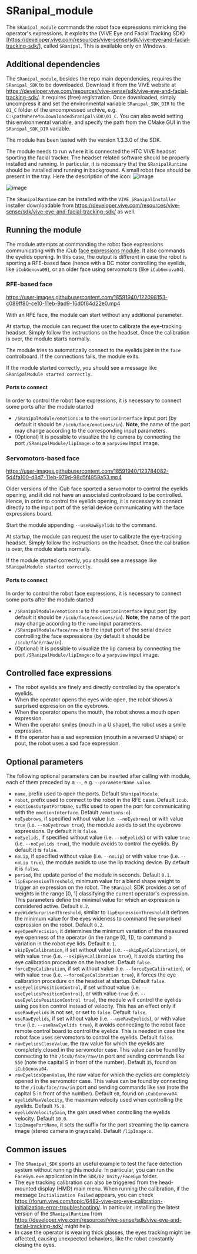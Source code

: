 # SRanipal_module

The `SRanipal_module` commands the robot face expressions mimicking the operator's expressions. It exploits the (VIVE Eye and Facial Tracking SDK)[https://developer.vive.com/resources/vive-sense/sdk/vive-eye-and-facial-tracking-sdk/], called ``SRanipal``. This is available only on Windows.

## Additional dependencies
The `SRanipal_module`, besides the repo main dependencies, requires the `SRanipal_SDK` to be downloaded. Download it from the VIVE website at https://developer.vive.com/resources/vive-sense/sdk/vive-eye-and-facial-tracking-sdk/. It requires (free) registration. Once downloaded, simply uncompress it and set the environmental variable ``SRanipal_SDK_DIR`` to the ``01_C`` folder of the uncompressed archive, e.g. ``C:\pathWhereYouDownloadedSranipal\SDK\01_C``. You can also avoid setting this environmental variable, and specify the path from the CMake GUI in the ``SRanipal_SDK_DIR`` variable.

The module has been tested with the version 1.3.3.0 of the SDK.

The module needs to run where it is connected the HTC VIVE headset sporting the facial tracker. The headset related software should be properly installed and running. In particular, it is necessary that the ``SRanipalRuntime`` should be installed and running in background.
A small robot face should be present in the tray. Here the description of the icon: 
![image](https://user-images.githubusercontent.com/18591940/127194127-16dd1cf4-08ba-4f83-b34b-31c15ddd28bb.png)

![image](https://user-images.githubusercontent.com/18591940/127194179-d7ceb6be-9020-4751-91f4-dc1de079e4df.png)

The ``SRanipalRuntime`` can be installed with the ``VIVE_SRanipalInstaller`` installer downloadable from https://developer.vive.com/resources/vive-sense/sdk/vive-eye-and-facial-tracking-sdk/ as well.

## Running the module

The module attempts at commanding the robot face expressions communicating with the iCub [face expressions module](https://robotology.github.io/robotology-documentation/doc/html/group__icub__faceExpressions.html). It also commands the eyelids opening. In this case, the output is different in case the robot is sporting a RFE-based face (hence with a DC motor controlling the eyelids, like ``iCubGenova09``), or an older face using servomotors (like ``iCubGenova04``).
### RFE-based face
https://user-images.githubusercontent.com/18591940/122098153-c089ff80-ce10-11eb-9ad9-16d0f64d22e0.mp4

With an RFE face, the module can start without any additional parameter.

At startup, the module can request the user to calibrate the eye-tracking headset. Simply follow the instructions on the headset. Once the calibration is over, the module starts normally. 

The module tries to automatically connect to the eyelids joint in the ``face`` controlboard. If the connections fails, the module exits.

If the module started correctly, you should see a message like ``SRanipalModule started correctly``. 

#### Ports to connect
In order to control the robot face expressions, it is necessary to connect some ports after the module started
- ``/SRanipalModule/emotions:o`` to the ``emotionInterface`` input port (by default it should be ``/icub/face/emotions/in``). **Note**, the name of the port may change according to the corresponding input parameters.
- (Optional) It is possible to visualize the lip camera by connecting the port ``/SRanipalModule/lipImage:o`` to a ``yarpview`` input image.

### Servomotors-based face

https://user-images.githubusercontent.com/18591940/123784082-5d4fa100-d8d7-11eb-979d-98d5f4858a53.mp4

Older versions of the iCub face sported a servomotor to control the eyelids opening, and it did not have an associated controlboard to be controlled. Hence, in order to control the eyelids opening, it is necessary to connect directly to the input port of the serial device communicating with the face expressions board.

Start the module appending ``--useRawEyelids`` to the command.

At startup, the module can request the user to calibrate the eye-tracking headset. Simply follow the instructions on the headset. Once the calibration is over, the module starts normally. 

If the module started correctly, you should see a message like ``SRanipalModule started correctly``. 
#### Ports to connect
In order to control the robot face expressions, it is necessary to connect some ports after the module started
- ``/SRanipalModule/emotions:o`` to the ``emotionInterface`` input port (by default it should be ``/icub/face/emotions/in``). **Note**, the name of the port may change according to the ``name`` input parameters.
- ``/SRanipalModule/face/raw:o`` to the input port of the serial device controlling the face expressions (by default it should be ``/icub/face/raw/in``).
- (Optional) It is possible to visualize the lip camera by connecting the port ``/SRanipalModule/lipImage:o`` to a ``yarpview`` input image.

## Controlled face expressions
- The robot eyelids are finely and directly controlled by the operator's eyelids.
- When the operator opens the eyes wide open, the robot shows a surprised expression on the eyebrows.
- When the operator opens the mouth, the robot shows a mouth open expression.
- When the operator smiles (mouth in a U shape), the robot uses a smile expression.
- If the operator has a sad expression (mouth in a reversed U shape) or pout, the robot uses a sad face expression.

## Optional parameters
The following optional parameters can be inserted after calling with module, each of them preceded by a ``--``, e.g. ``--parameterName value``.

- ``name``,  prefix used to open the ports. Default ``SRanipalModule``.
- ``robot``, prefix used to connect to the robot in the RFE case. Default ``icub``.
- ``emotionsOutputPortName``, suffix used to open the port for communicating with the ``emotionInterface``. Default ``/emotions:o``).
- ``noEyebrows``, if specified without value (i.e. ``--noEyebrows``) or with value ``true`` (i.e. ``--noEyebrows true``), the module avoids to set the eyebrows expressions. By default it is ``false``.
- ``noEyelids``, if specified without value (i.e. ``--noEyelids``) or with value ``true`` (i.e. ``--noEyelids true``), the module avoids to control the eyelids. By default it is ``false``.
- ``noLip``, if specified without value (i.e. ``--noLip``) or with value ``true`` (i.e. ``--noLip true``), the module avoids to use the lip tracking device. By default it is ``false``.
- ``period``, the update period of the module in seconds. Default ``0.1``.
- ``lipExpressionThreshold``, minimum value for a blend shape weight to trigger an expression on the robot. The ``SRanipal`` SDK provides a set of weights in the range [0, 1] classifying the current operator's expression. This parameters define the minimul value for which an expression is considered active. Default ``0.2``.
- ``eyeWideSurprisedThreshold``, similar to ``lipExpressionThreshold`` it defines the minimum value for the eyes wideness to command the surprised expression on the robot. Default ``0.2``.
- ``eyeOpenPrecision``, it determines the minimum variation of the measured eye openness of the operator (in the range [0, 1]), to command a variation in the robot eye lids. Default ``0.1``.
- ``skipEyeCalibration``, if set without value (i.e. ``--skipEyeCalibration``), or with value ``true`` (i.e. ``--skipEyeCalibration true``), it avoids starting the eye calibration procedure on the headset. Default ``false``.
- ``forceEyeCalibration``, if set without value (i.e. ``--forceEyeCalibration``), or with value ``true`` (i.e. ``--forceEyeCalibration true``), it forces the eye calibration procedure on the headset at startup. Default ``false``.
- ``useEyelidsPositionControl``, if set without value (i.e. ``--useEyelidsPositionControl``), or with value ``true`` (i.e. ``--useEyelidsPositionControl true``), the module will control the eyelids using position control instead of velocity. This has an effect only if ``useRawEyelids`` is not set, or set to ``false``. Default ``false``.
- ``useRawEyelids``,  if set without value (i.e. ``--useRawEyelids``), or with value ``true`` (i.e. ``--useRawEyelids true``), it avoids connecting to the robot face remote control board to control the eyelids. This is needed in case the robot face uses servomotors to control the eyelids. Default ``false``.
- ``rawEyelidsCloseValue``, the raw value for which the eyelids are completely closed in the servomotor case. This value can be found by connecting to the ``/icub/face/raw/in`` port and sending commands like ``S50`` (note the capital S in front of the number). Default ``35``, found on ``iCubGenova04``.
- ``rawEyelidsOpenValue``, the raw value for which the eyelids are completely opened in the servomotor case. This value can be found by connecting to the ``/icub/face/raw/in`` port and sending commands like ``S50`` (note the capital S in front of the number). Default ``60``, found on ``iCubGenova04``.
- ``eyelidsMaxVelocity``, the maximum velocity used when controlling the eyelids. Default ``75.0``.
- ``eyelidsVelocityGain``, the gain used when controlling the eyelids velocity. Default ``10.0``.
- ``lipImagePortName``, it sets the suffix for the port streaming the lip camera image (stereo camera in grayscale).  Default ``/lipImage:o``.

## Common issues
- The ``SRanipal_SDK`` sports an useful example to test the face detection system without running this module. In particular, you can run the ``FaceGym.exe`` application in the ``SDK/02_Unity/FaceGym`` folder.
- The eye tracking calibration can also be triggered from the head-mounted display (HMD) main menu. When running the calibration, if the message ``Initialization Failed`` appears, you can check https://forum.vive.com/topic/6482-vive-pro-eye-calibration-initialization-error-troubleshooting/. In particular, installing the latest version of the ``SRanipalRuntime`` from https://developer.vive.com/resources/vive-sense/sdk/vive-eye-and-facial-tracking-sdk/ might help.
- In case the operator is wearing thick glasses, the eyes tracking might be affected, causing unexpected behaviors, like the robot constantly closing the eyes.
